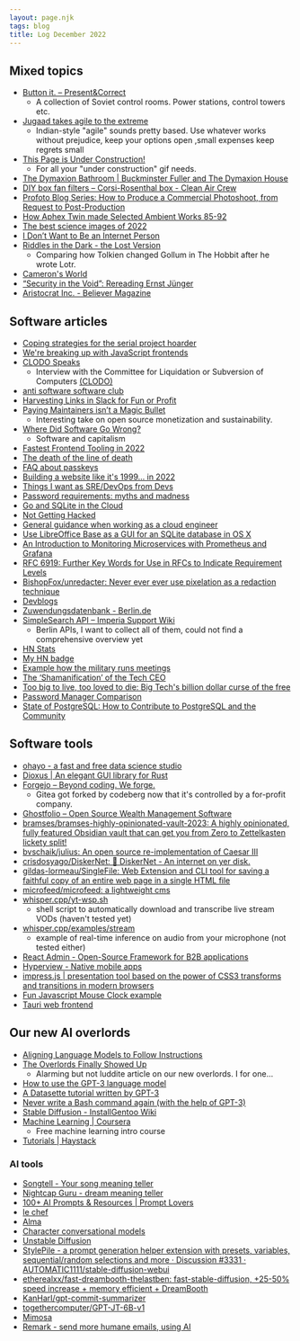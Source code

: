 ```yaml
---
layout: page.njk
tags: blog
title: Log December 2022
---
```


## Mixed topics

- [Button it. – Present&Correct](http://blog.presentandcorrect.com/27986-2)
  - A collection of Soviet control rooms. Power stations, control towers etc.
- [Jugaad takes agile to the extreme](https://blog.georgovassilis.com/2020/09/13/draft-jugaad-takes-agile-to-the-extreme/)
  - Indian-style "agile" sounds pretty based. Use whatever works without prejudice, keep your options open ,small expenses keep regrets small
- [This Page is Under Construction!](http://www.textfiles.com/underconstruction/)
  - For all your "under construction" gif needs.
- [The Dymaxion Bathroom | Buckminster Fuller and The Dymaxion House](https://blogs.uoregon.edu/dymaxionhouse/the-dymaxion-bathroom/)
- [DIY box fan filters – Corsi-Rosenthal box - Clean Air Crew](https://cleanaircrew.org/box-fan-filters/)
- [Profoto Blog Series: How to Produce a Commercial Photoshoot, from Request to Post-Production](https://www.zhangjingna.com/blog/2014/06/profoto-blog-series-commercial)
- [How Aphex Twin made Selected Ambient Works 85-92](https://www.musicradar.com/news/how-aphex-twin-made-saw-85-92)
- [The best science images of 2022](https://www.nature.com/immersive/d41586-022-04372-2/index.html)
- [I Don’t Want to Be an Internet Person](https://www.palladiummag.com/2022/11/04/i-do-not-want-to-be-an-internet-person/#)
- [Riddles in the Dark - the Lost Version](https://www.ringgame.net/riddles.html)
  - Comparing how Tolkien changed Gollum in The Hobbit after he wrote Lotr.
- [Cameron's World](https://www.cameronsworld.net/)
- [“Security in the Void”: Rereading Ernst Jünger](https://www.theparisreview.org/blog/2022/12/14/security-in-the-void-rereading-ernst-junger/)
- [Aristocrat Inc. - Believer Magazine](https://www.thebeliever.net/aristocrat-inc/)

## Software articles

- [Coping strategies for the serial project hoarder](https://simonwillison.net/2022/Nov/26/productivity/)
- [We're breaking up with JavaScript frontends](http://triskweline.de/unpoly-rugb/#/)
- [CLODO Speaks](http://www.processedworld.com/Issues/issue10/i10clodo.htm)
  - Interview with the Committee for Liquidation or Subversion of Computers [(CLODO)](https://en.wikipedia.org/wiki/CLODO)
- [anti software software club](https://antisoftware.club/)
- [Harvesting Links in Slack for Fun or Profit](https://blog.canonic.security/harvesting-links-in-slack-for-fun-or-profit/)
- [Paying Maintainers isn’t a Magic Bullet](https://blog.hansenpartnership.com/paying-maintainers-isnt-a-magic-bullet/)
  - Interesting take on open source monetization and sustainability.
- [Where Did Software Go Wrong?](https://blog.jse.li/posts/software/)
  - Software and capitalism
- [Fastest Frontend Tooling in 2022](https://cpojer.net/posts/fastest-frontend-tooling-in-2022)
- [The death of the line of death](https://emilymstark.com/2022/12/18/death-to-the-line-of-death.html)
- [FAQ about passkeys](https://www.yubico.com/blog/a-yubico-faq-about-passkeys/)
- [Building a website like it's 1999... in 2022](https://localghost.dev/blog/building-a-website-like-it-s-1999-in-2022/)
- [Things I want as SRE/DevOps from Devs](https://oschvr.com/posts/what-id-like-as-sre/)
- [Password requirements: myths and madness](https://www.franzoni.eu/password-requirements-myths-madness/)
- [Go and SQLite in the Cloud](https://www.golang.dk/articles/go-and-sqlite-in-the-cloud)
- [Not Getting Hacked](https://www.jefftk.com/p/not-getting-hacked)
- [General guidance when working as a cloud engineer](https://www.lockedinspace.com/posts/001.html)
- [Use LibreOffice Base as a GUI for an SQLite database in OS X](https://www.andrewheiss.com/blog/2016/02/10/libreoffice-base-sqlite-odbc-osx/)
- [An Introduction to Monitoring Microservices with Prometheus and Grafana](https://navendu.me/posts/introduction-to-monitoring-microservices/)
- [RFC 6919: Further Key Words for Use in RFCs to Indicate Requirement Levels](https://www.rfc-editor.org/rfc/rfc6919#section-5)
- [BishopFox/unredacter: Never ever ever use pixelation as a redaction technique](https://github.com/BishopFox/unredacter)
- [Devblogs](https://devblogs.co/)
- [Zuwendungsdatenbank - Berlin.de](https://www.berlin.de/sen/finanzen/service/zuwendungsdatenbank/index.php/api.html)
- [SimpleSearch API – Imperia Support Wiki](https://support.berlin.de/wiki/index.php/SimpleSearch_API)
  - Berlin APIs, I want to collect all of them, could not find a comprehensive overview yet
- [HN Stats](https://hackernews-insight.vercel.app/user-analysis)
- [My HN badge](https://hnbadges.netlify.app/?user=vinckr)
- [Example how the military runs meetings](https://studylib.net/doc/5573463/b2c2wg-7-minute-drills-and-tf-one-team-battle-rhythm)
- [The ‘Shamanification’ of the Tech CEO](https://www.wired.com/story/health-business-deprivation-technology/)
- [Too big to live, too loved to die: Big Tech's billion dollar curse of the free](https://www.theregister.com/2022/12/26/opinion_column_alexa/)
- [Password Manager Comparison](https://password-manager.soft-wa.re/)
- [State of PostgreSQL: How to Contribute to PostgreSQL and the Community](https://www.timescale.com/blog/state-of-postgresql-how-to-contribute-to-postgresql-and-the-community/)

## Software tools

- [ohayo - a fast and free data science studio](https://v20.ohayo.computer/)
- [Dioxus | An elegant GUI library for Rust](https://dioxuslabs.com/)
- [Forgejo – Beyond coding. We forge.](https://forgejo.org/)
  - Gitea got forked by codeberg now that it's controlled by a for-profit company.
- [Ghostfolio – Open Source Wealth Management Software](https://ghostfol.io/en/resources)
- [bramses/bramses-highly-opinionated-vault-2023: A highly opinionated, fully featured Obsidian vault that can get you from Zero to Zettelkasten lickety split!](https://github.com/bramses/bramses-highly-opinionated-vault-2023)
- [bvschaik/julius: An open source re-implementation of Caesar III](https://github.com/bvschaik/julius)
- [crisdosyago/DiskerNet: 💾 DiskerNet - An internet on yer disk.](https://github.com/crisdosyago/Diskernet)
- [gildas-lormeau/SingleFile: Web Extension and CLI tool for saving a faithful copy of an entire web page in a single HTML file](https://github.com/gildas-lormeau/SingleFile)
- [microfeed/microfeed: a lightweight cms](https://github.com/microfeed/microfeed)
- [whisper.cpp/yt-wsp.sh](https://github.com/ggerganov/whisper.cpp/blob/master/examples/yt-wsp.sh)
  - shell script to automatically download and transcribe live stream VODs (haven't tested yet)
- [whisper.cpp/examples/stream](https://github.com/ggerganov/whisper.cpp/tree/master/examples/stream)
  - example of real-time inference on audio from your microphone (not tested either)
- [React Admin - Open-Source Framework for B2B applications](https://marmelab.com/react-admin/)
- [Hyperview - Native mobile apps](https://hyperview.org/)
- [impress.js | presentation tool based on the power of CSS3 transforms and transitions in modern browsers](https://impress.js.org/#/bored)
- [Fun Javascript Mouse Clock example](https://codepen.io/maheshambure21/pen/ZGevNP)
- [Tauri web frontend](https://tauri.app/)

## Our new AI overlords

- [Aligning Language Models to Follow Instructions](https://openai.com/blog/instruction-following/)
- [The Overlords Finally Showed Up](https://danielbmarkham.com/the-overlords-finally-showed-up/)
  - Alarming but not luddite article on our new overlords. I for one...
- [How to use the GPT-3 language model](https://simonwillison.net/2022/Jun/5/play-with-gpt3/)
- [A Datasette tutorial written by GPT-3](https://simonwillison.net/2022/May/31/a-datasette-tutorial-written-by-gpt-3/)
- [Never write a Bash command again (with the help of GPT-3)](https://musings.yasyf.com/never-write-a-bash-command-again-with-gpt-3/)
- [Stable Diffusion - InstallGentoo Wiki](https://wiki.installgentoo.com/wiki/Stable_Diffusion)
- [Machine Learning | Coursera](https://www.coursera.org/specializations/machine-learning-introduction)
  - Free machine learning intro course
- [Tutorials | Haystack](https://haystack.deepset.ai/tutorials)

### AI tools

- [Songtell - Your song meaning teller](https://www.songtell.com/)
- [Nightcap Guru - dream meaning teller](https://www.nightcap.guru/)
- [100+ AI Prompts & Resources | Prompt Lovers](https://trello.com/b/4BPkSY1w/100-ai-prompts-resources-prompt-lovers)
- [le chef](https://www.lechef.fyi/)
- [Alma](https://www.alma.sh/)
- [Character conversational models](https://beta.character.ai/)
- [Unstable Diffusion](https://discord.gg/unstablediffusion)
- [StylePile - a prompt generation helper extension with presets, variables, sequential/random selections and more · Discussion #3331 · AUTOMATIC1111/stable-diffusion-webui](https://github.com/AUTOMATIC1111/stable-diffusion-webui/discussions/3331)
- [etherealxx/fast-dreambooth-thelastben: fast-stable-diffusion, +25-50% speed increase + memory efficient + DreamBooth](https://github.com/etherealxx/fast-dreambooth-thelastben)
- [KanHarI/gpt-commit-summarizer](https://github.com/KanHarI/gpt-commit-summarizer)
- [togethercomputer/GPT-JT-6B-v1](https://huggingface.co/togethercomputer/GPT-JT-6B-v1)
- [Mimosa](https://mimosa.so/)
- [Remark - send more humane emails, using AI](https://remarkai.in/)
